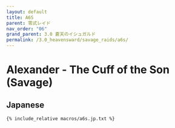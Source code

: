 ```yaml
---
layout: default
title: A6S
parent: 零式レイド
nav_order: "06"
grand_parent: 3.0 蒼天のイシュガルド
permalink: /3.0_heavensward/savage_raids/a6s/
---
```


# Alexander - The Cuff of the Son (Savage)

## Japanese
```
{% include_relative macros/a6s.jp.txt %}
```